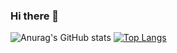 ### Hi there 👋

![Anurag's GitHub stats](https://github-readme-stats.vercel.app/api?username=clarapmorais&show_icons=true&theme=radical)
[![Top Langs](https://github-readme-stats.vercel.app/api/top-langs/?username=clarapmorais&layout=pie)](https://github.com/anuraghazra/github-readme-stats)
